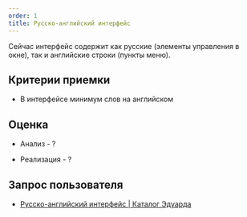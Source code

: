 ```yaml
---
order: 1
title: Русско-английский интерфейс
---
```


Сейчас интерфейс содержит как русские (элементы управления в окне), так и английские строки (пункты меню).

## Критерии приемки

-  В интерфейсе минимум слов на английском

## Оценка

-  Анализ - ?

-  Реализация - ?

## Запрос пользователя

-  [Русско-английский интерфейс | Каталог Эдуарда](https://dut-gramax.l3.cx/gramax-dumb-user/zametki-osvoeniya/russko-angliyskiy-interfeys)